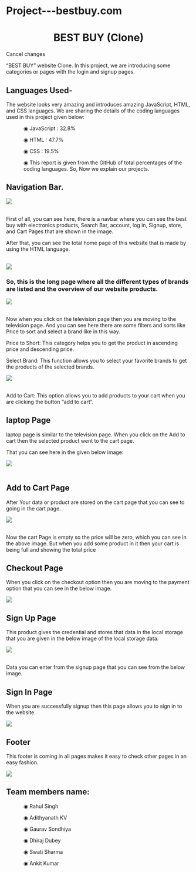 # Project---bestbuy.com
<div >
 <h1 align="center">BEST BUY (Clone)</h1>Cancel changes
 <br/>
 <p>“BEST BUY” website Clone. In this project, we are introducing some categories or pages with the login and signup pages.</P>
 <h2 align="left">Languages Used-</h2>
 <p>The website looks very amazing and introduces amazing JavaScript, HTML, and CSS languages. We are sharing the details of the coding languages used in     this project given below:</p>
 <ul>
 <ol>◉ JavaScript : 32.8%</ol>
 <ol>◉ HTML : 47.7%</ol>
 <ol>◉ CSS : 19.5%</ol>
 <ol>◉ This report is given from the GitHub of total percentages of the coding languages. So, Now we explain our projects.</ol>
  </ul>
  
  <h2>Navigation Bar.</h2>
  <img align="center" src="https://miro.medium.com/max/1400/0*H_KSxOmxde1XCv8I.png"></img>
  <br/>
  <br/>
  <p>First of all, you can see here, there is a navbar where you can see the best buy with electronics products, Search Bar, account, log in, Signup,          store, and Cart Pages that are shown in the image.</p>
  <p>After that, you can see the total home page of this website that is made by using the HTML language.</p>
  <br/>
  <img align="center" align="center" src="https://miro.medium.com/max/1400/0*lbRmx3GMw4FmoL4K.png"></img>
  <br/>
  <h3>So, this is the long page where all the different types of brands are listed and the overview of our website products.</h3>
  <img align="center" src="https://miro.medium.com/max/1400/0*PHg4-zkpfMoexZYS.png"></img>
  <br/>
  <br/>
  <p>Now when you click on the television page then you are moving to the television page. And you can see here there are some filters and sorts like Price   to sort and select a brand like in this way.</p>
  <p>Price to Short: This category helps you to get the product in ascending price and descending price.</p>
  <p>Select Brand: This function allows you to select your favorite brands to get the products of the selected brands.</p>
  <img align="center" src="https://miro.medium.com/max/1400/0*2Zwz_faZraBbYwxp.png"></img>
  <br/>
  <br/>
  <p>Add to Cart: This option allows you to add products to your cart when you are clicking the button “add to cart”.</p>
  <h2>laptop Page</h2>
  <p>laptop page is similar to the television page. When you click on the Add to cart then the selected product went to the cart page.</p>

  <p>That you can see here in the given below image:</p>
  <img align="center" src="https://miro.medium.com/max/1400/0*_ikwW46pgneCQ1v8.png"></img>
  <br/>
  <br/>
  <h2>Add to Cart Page</h2>
  <p>After Your data or product are stored on the cart page that you can see to going in the cart page.</p>
  <img align="center" src="https://miro.medium.com/max/1400/0*Wcw_eL609RCJa_Ki.png"></img>
  <br/>
  <br/>
  <p>Now the cart Page is empty so the price will be zero, which you can see in the above image. But when you add some product in it then your cart is   being full and showing the total price</p>
  
<h2>Checkout Page</h2>
<p>When you click on the checkout option then you are moving to the payment option that you can see in the below image.</p>
<img align="center" src="https://miro.medium.com/max/1400/0*ZDsqf9lnadLXSJlP.png"></img>

<h2>Sign Up Page</h2>
<p>This product gives the credential and stores that data in the local storage that you are given in the below image of the local storage data.</p>
<img align="center" src="https://miro.medium.com/max/1400/0*Qs3EkLpxd_ZdSede.png"></img>
<br/>
  <br/>
  <p>Data you can enter from the signup page that you can see from the below image.</p>

<h2>Sign In Page</h2>
<p>When you are successfully signup then this page allows you to sign in to the website.</p>
<img align="center" src="https://miro.medium.com/max/1400/0*0T_HAKEAmx1uPZqR.png"></img>

<h2>Footer</h2>
<p>This footer is coming in all pages makes it easy to check other pages in an easy fashion.</p>
<img align="center" src="https://miro.medium.com/max/1400/0*bJYfTnIYGPxTLSo-.png"></img>

<h2>Team members name:</h2>
 <ul>
 <ol>◉ Rahul Singh</ol>
 <ol>◉ Adithyanath KV</ol>
 <ol>◉ Gaurav Sondhiya</ol>
 <ol>◉ Dhiraj Dubey</ol>
 <ol>◉ Swati Sharma</ol>
 <ol>◉ Ankit Kumar</ol>
  </ul>
</div>
